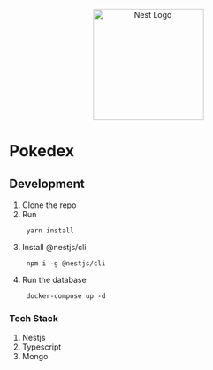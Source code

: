 <p align="center">
  <a href="http://nestjs.com/" target="blank"><img src="https://nestjs.com/img/logo-small.svg" width="200" alt="Nest Logo" /></a>
</p>

# Pokedex
## Development

1. Clone the repo
2. Run
   ```
    yarn install
   ```
3. Install @nestjs/cli
   ```
    npm i -g @nestjs/cli
   ```
4. Run the database
   ```
    docker-compose up -d
   ```

### Tech Stack
1. Nestjs
2. Typescript
3. Mongo